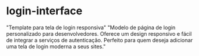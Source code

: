 # login-interface
"Template para tela de login responsiva"
"Modelo de página de login personalizado para desenvolvedores. Oferece um design responsivo e fácil de integrar a serviços de autenticação. Perfeito para quem deseja adicionar uma tela de login moderna a seus sites."
